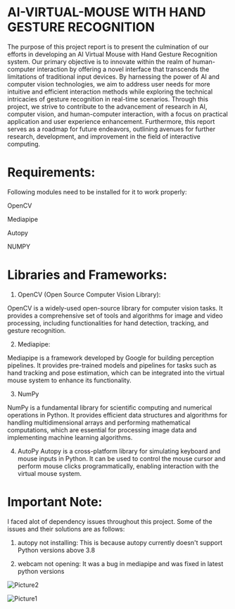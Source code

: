 # AI-VIRTUAL-MOUSE WITH HAND GESTURE RECOGNITION

The purpose of this project report is to present the culmination of our efforts in developing an AI Virtual Mouse with Hand Gesture Recognition system. Our primary objective is to innovate within the realm of human-computer interaction by offering a novel interface that transcends the limitations of traditional input devices. By harnessing the power of AI and computer vision technologies, we aim to address user needs for more intuitive and efficient interaction methods while exploring the technical intricacies of gesture recognition in real-time scenarios. Through this project, we strive to contribute to the advancement of research in AI, computer vision, and human-computer interaction, with a focus on practical application and user experience enhancement. Furthermore, this report serves as a roadmap for future endeavors, outlining avenues for further research, development, and improvement in the field of interactive computing.

# Requirements:
Following modules need to be installed for it to work properly:

OpenCV

Mediapipe

Autopy

NUMPY


# Libraries and Frameworks:

1.	OpenCV (Open Source Computer Vision Library):

OpenCV is a widely-used open-source library for computer vision tasks. It provides a comprehensive set of tools and algorithms for image and video processing, including functionalities for hand detection, tracking, and gesture recognition.

2.	Mediapipe:

Mediapipe is a framework developed by Google for building perception pipelines. It provides pre-trained models and pipelines for tasks such as hand tracking and pose estimation, which can be integrated into the virtual mouse system to enhance its functionality.


3.	NumPy

  NumPy is a fundamental library for scientific computing and numerical operations in Python. It  provides efficient data structures and algorithms for handling multidimensional arrays and performing mathematical computations, which are essential for processing image data and implementing machine learning algorithms.

4.	AutoPy
Autopy is a cross-platform library for simulating keyboard and mouse inputs in Python. It can be used to control the mouse cursor and perform mouse clicks programmatically, enabling interaction with the virtual mouse system.

# Important Note:
I faced alot of dependency issues throughout this project. Some of the issues and their solutions are as follows:

1. autopy not installing: This is because autopy currently doesn't support Python versions above 3.8
   
2. webcam not opening: It was a bug in mediapipe and was fixed in latest python versions

![Picture2](https://github.com/kiran926/AI-VIRTUAL-MOUSE/assets/111953880/54a6eb61-603a-4182-a883-d6af9e2221c9)



   
![Picture1](https://github.com/kiran926/AI-VIRTUAL-MOUSE/assets/111953880/fffedb63-ffd2-422d-bcc8-59f21b7520f9)




